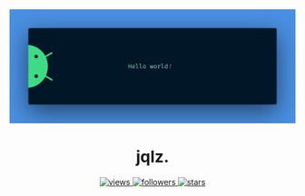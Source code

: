 <img src="https://raw.githubusercontent.com/jqlz/jqlz/refs/heads/main/bnr.png" alt=" ">

<h1 align="center">jqlz.</h1>

<p align="center">
  <a href="https://github.com/jqlz">
    <img height="25" src="https://api.visitorbadge.io/api/VisitorHit?user=jqlz&countColorcountColor&countColor=%23006EFF" alt="views"/>
  </a>
  
  <a href="https://github.com/jqlz?tab=followers">
    <img height="25" src="https://img.shields.io/github/followers/jqlz?color=4a12ba&style=for-the-badge&logo=github&label=Follow" alt="followers"/>
  </a>
  
  <a href="https://github.com/jqlz?tab=stars">
    <img height="25" src="https://img.shields.io/github/stars/jqlz?color=f429ff&style=for-the-badge&logo=github&label=Stars" alt="stars"/>
  </a>
  
</p>
<br>
